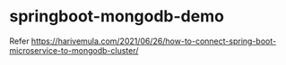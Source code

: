 # springboot-mongodb-demo

Refer https://harivemula.com/2021/06/26/how-to-connect-spring-boot-microservice-to-mongodb-cluster/
